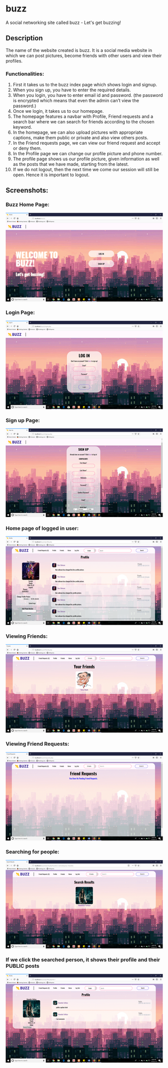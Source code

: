 # buzz
A social networking site called buzz - Let's get buzzing!

## Description
The name of the website created is buzz. It is a social media website in which we can post pictures, become friends with other users and view their profiles.

### Functionalities:
<ol>
  <li>First it takes us to the buzz index page which shows login and signup.</li>
  <li>When you sign up, you have to enter the required details. </li>
  <li>When you login, you have to enter email id and password. (the password is encrypted which means that even the admin can’t view the password.)</li>
  <li>Once we login, it takes us to our homepage.</li>
  <li>The homepage features a navbar with Profile, Friend requests and a search bar where we can search for friends according to the chosen keyword.</li>
  <li>In the homepage, we can also upload pictures with appropriate captions, make them public or private and also view others posts.</li>
  <li>In the Friend requests page, we can view our friend request and accept or deny them.</li>
  <li>In the Profile page we can change our profile picture and phone number.</li>
  <li>The profile page shows us our profile picture, given information as well as the posts that we have made, starting from the latest.</li>
  <li>If we do not logout, then the next time we come our session will still be open. Hence it is important to logout. </li>
</ol>

## Screenshots:
### Buzz Home Page:
![home page](https://github.com/haseefathi/buzz/blob/master/screenshots/homepage.png)

### Login Page:
![login page](https://github.com/haseefathi/buzz/blob/master/screenshots/login.png)

### Sign up Page:
![signup page](https://github.com/haseefathi/buzz/blob/master/screenshots/signup.png)

### Home page of logged in user:
![user home page](https://github.com/haseefathi/buzz/blob/master/screenshots/userhome.png)

### Viewing Friends:
![friends page](https://github.com/haseefathi/buzz/blob/master/screenshots/friends.png)

### Viewing Friend Requests:
![requests page](https://github.com/haseefathi/buzz/blob/master/screenshots/requests.png)

### Searching for people:
![search results page](https://github.com/haseefathi/buzz/blob/master/screenshots/searchresults.png)

### If we click the searched person, it shows their profile and their PUBLIC posts
![public page](https://github.com/haseefathi/buzz/blob/master/screenshots/publicposts.png)
